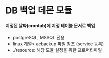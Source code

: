 DB 백업 데몬 모듈
================
#### 지정된 날짜(crontab)에 지정 테이블 문서로 백업

- postgreSQL, MSSQL 전용
- linux 계열> acbackup 파일 참조 (service 등록)
- ./resource: 해당 모듈 설정을 위한 프로퍼티파일


